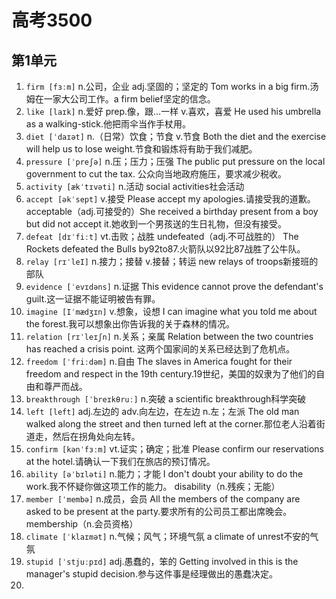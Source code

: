 # 高考3500

## 第1单元

1. `firm [fɜːm]` n.公司，企业 adj.坚固的；坚定的 Tom works in a big firm.汤姆在一家大公司工作。a firm belief坚定的信念。
2. `like [laɪk]` n.爱好 prep.像，跟…一样 v.喜欢，喜爱 He used his umbrella as a walking-stick.他把雨伞当作手杖用。
3. `diet [ˈdaɪət]` n.（日常）饮食；节食 v.节食 Both the diet and the exercise will help us to lose weight.节食和锻炼将有助于我们减肥。
4. `pressure [ˈpreʃə]` n.压；压力；压强 The public put pressure on the local government to cut the tax. 公众向当地政府施压，要求减少税收。
5. `activity [ækˈtɪvəti]` n.活动 social activities社会活动
6. `accept [əkˈsept]` v.接受 Please accept my apologies.请接受我的道歉。acceptable（adj.可接受的）She received a birthday present from a boy but did not accept it.她收到一个男孩送的生日礼物，但没有接受。
7. `defeat [dɪˈfiːt]` vt.击败；战胜 undefeated（adj.不可战胜的） The Rockets defeated the Bulls by92to87.火箭队以92比87战胜了公牛队。
8. `relay [rɪˈleI]` n.接力；接替 v.接替；转运 new relays of troops新接班的部队
9. `evidence [ˈevɪdəns]` n.证据 This evidence cannot prove the defendant's guilt.这一证据不能证明被告有罪。
10. `imagine [Iˈmædʒɪn]` v.想象，设想 I can imagine what you told me about the forest.我可以想象出你告诉我的关于森林的情况。
11. `relation [rɪˈleɪʃn]` n.关系；亲属 Relation between the two countries has reached a crisis point. 这两个国家间的关系已经达到了危机点。
12. `freedom [ˈfriːdəm]` n.自由 The slaves in America fought for their freedom and respect in the 19th century.19世纪，美国的奴隶为了他们的自由和尊严而战。
13. `breakthrough [ˈbreɪkθruː]` n.突破 a scientific breakthrough科学突破
14. `left [left]` adj.左边的 adv.向左边，在左边 n.左；左派 The old man walked along the street and then turned left at the corner.那位老人沿着街道走，然后在拐角处向左转。
15. `confirm [kənˈfɜːm]` vt.证实；确定；批准 Please confirm our reservations at the hotel.请确认一下我们在旅店的预订情况。
16. `ability [əˈbɪləti]` n.能力；才能 I don't doubt your ability to do the work.我不怀疑你做这项工作的能力。 disability（n.残疾；无能）
17. `member [ˈmembə]` n.成员，会员 All the members of the company are asked to be present at the party.要求所有的公司员工都出席晚会。 membership（n.会员资格）
18. `climate [ˈklaɪmət]` n.气候；风气；环境气氛 a climate of unrest不安的气氛
19. `stupid [ˈstjuːpɪd]` adj.愚蠢的，笨的 Getting involved in this is the manager's stupid decision.参与这件事是经理做出的愚蠢决定。
20. 

